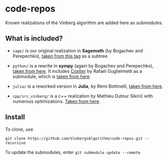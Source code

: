 # code-repos

Known realizations of the Vinberg algorithm are added here as submodules. 

## What is included?

- `sage/` is our original realization in **Sagemath** (by Bogachev and Perepechko), [taken from this tag](https://github.com/aperep/vinal/releases/tag/0.2.0) as a subtree. 

- `python/` is a rewrite in **sympy** (again by Bogachev and Perepechko), [taken from here](https://github.com/aperep/vinal). It includes [CoxIter](https://rgugliel.github.io/CoxIter/) by Rafael Guglielmetti as a submodule, which is [taken from here](https://github.com/rgugliel/CoxIter).

- `julia/` is a reworked version in **Julia**, by Rémi Bottinelli, [taken from here](https://github.com/bottine/VinbergsAlgorithmNF).

- `cpp/src_vinberg/` is a *c++* realization by Mathieu Dutour Sikirić with numerous optimizations. [Taken from here](https://github.com/MathieuDutSik/polyhedral_common). 



## Install

To clone, use

```
git clone https://github.com/VinbergsAlgorithm/code-repos.git --recursive
```

To update the submodules, enter
`git submodule update --remote`

